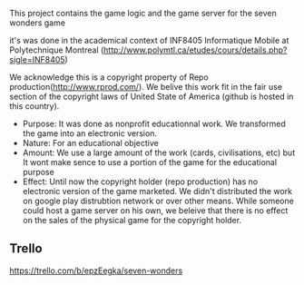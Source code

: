 This project contains the game logic and the game server for the seven wonders game

it's was done in the academical context of INF8405 Informatique Mobile at Polytechnique Montreal 
(http://www.polymtl.ca/etudes/cours/details.php?sigle=INF8405)

We acknowledge this is a copyright property of Repo production(http://www.rprod.com/). We belive this work fit
in the fair use section of the copyright laws of United State of America (github is hosted in this country). 

* Purpose: It was done as nonprofit educationnal work. We transformed the game into an electronic version.
* Nature: For an educational objective
* Amount: We use a large amount of the work (cards, civilisations, etc) but It wont make sence to use a portion 
of the game for the educational purpose
* Effect: Until now the copyright holder (repo production) has no electronic version of the game marketed. 
We didn't distributed the work on google play distrubtion network or over other means. While someone could host a game
server on his own, we beleive that there is no effect on the sales of the physical game for the 
copyright holder.

## Trello

https://trello.com/b/epzEegka/seven-wonders
